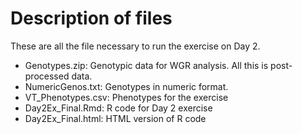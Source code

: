 # Description of files
These are all the file necessary to run the exercise on Day 2. 

* Genotypes.zip: Genotypic data for WGR analysis. All this is post-processed data.
* NumericGenos.txt: Genotypes in numeric format.
* VT_Phenotypes.csv: Phenotypes for the exercise
* Day2Ex_Final.Rmd: R code for Day 2 exercise
* Day2Ex_Final.html: HTML version of R code
